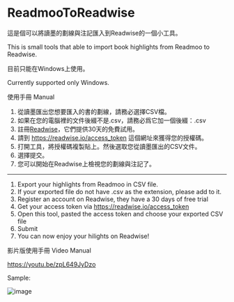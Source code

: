 # ReadmooToReadwise
這是個可以將讀墨的劃線與注記匯入到Readwise的一個小工具。

This is small tools that able to import book highlights from  Readmoo to Readwise.

目前只能在Windows上使用。

Currently supported only Windows.

使用手冊 Manual

1. 從讀墨匯出您想要匯入的書的劃線，請務必選擇CSV檔。
2. 如果在您的電腦裡的文件後綴不是.csv，請務必爲它加一個後綴：.csv
3. 註冊[Readwise](https://readwise.io/)，它們提供30天的免費試用。
4. 請到 https://readwise.io/access_token 這個網址來獲得您的授權碼。
5. 打開工具，將授權碼複製貼上。然後選取您從讀墨匯出的CSV文件。
6. 選擇提交。
7. 您可以開始在Readwise上檢視您的劃線與注記了。

---

1. Export your highlights from Readmoo in CSV file.
2. If your exported file do not have .csv as the extension, please add to it.
3. Register an account on Readwise, they have a 30 days of free trial
4. Get your access token via https://readwise.io/access_token
5. Open this tool, pasted the access token and choose your exported CSV file
6. Submit
7. You can now enjoy your hilights on Readwise!

影片版使用手冊 Video Manual

https://youtu.be/zpL649JyDzo


Sample:

![image](https://user-images.githubusercontent.com/22808270/132120413-db4018ab-0a2e-49f3-b814-1d31ba14430c.png)

